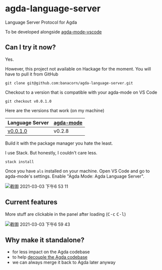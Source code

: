 # agda-language-server

Language Server Protocol for Agda

To be developed alongside [agda-mode-vscode](https://github.com/banacorn/agda-mode-vscode)

## Can I try it now?

Yes.

However, this project not available on Hackage for the moment.
You will have to pull it from GitHub

```
git clone git@github.com:banacorn/agda-language-server.git
```

Checkout to a version that is compatible with your agda-mode on VS Code

```
git checkout v0.0.1.0
```

Here are the versions that work (on my machine)

| Language Server | [agda-mode](https://marketplace.visualstudio.com/items?itemName=banacorn.agda-mode) |
| --------------- | ------------- |
| [v0.0.1.0](https://github.com/banacorn/agda-language-server/releases/tag/v0.0.1.0)        | v0.2.8 |


Build it with the package manager you hate the least. 

I use Stack. But honestly, I couldn't care less.

```
stack install
```

Once you have `als` installed on your machine. Open VS Code and go to agda-mode's settings. Enable "Agda Mode: Agda Language Server".

![截圖 2021-03-03 下午6 53 11](https://user-images.githubusercontent.com/797844/109795292-b709cc80-7c51-11eb-909d-982f647bd282.png)

## Current features

More stuff are clickable in the panel after loading (<kbd>C-c</kbd> <kbd>C-l</kbd>)

![截圖 2021-03-03 下午6 59 43](https://user-images.githubusercontent.com/797844/109796026-a017aa00-7c52-11eb-9e03-d21bca12e603.png)


## Why make it standalone?

* for less impact on the Agda codebase
* to help [decouple the Agda codebase](https://github.com/agda/agda/projects/5)
* we can always merge it back to Agda later anyway
